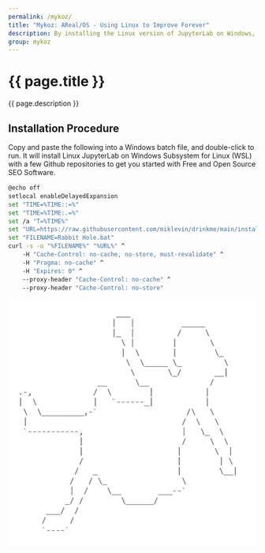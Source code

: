 ```yaml
---
permalink: /mykoz/
title: "Mykoz: AReal/OS - Using Linux to Improve Forever"
description: By installing the Linux version of JupyterLab on Windows, you are running the same code on your computer as you can on all Linux servers. From there you ease your way into a lifetime of mindfulness and timeless skills by keeping a 1-text-file Journal in vim for the rest of your life.
group: mykoz
---
```


# {{ page.title }}

{{ page.description }}

## Installation Procedure

Copy and paste the following into a Windows batch file, and double-click to
run. It will install Linux JupyterLab on Windows Subsystem for Linux (WSL) with
a few Github repositories to get you started with Free and Open Source SEO
Software.

```bash
@echo off
setlocal enableDelayedExpansion
set "TIME=%TIME::=%"
set "TIME=%TIME:.=%"
set /a "T=%TIME%"
set "URL=https://raw.githubusercontent.com/miklevin/drinkme/main/install.bat?cache=%T%"
set "FILENAME=Rabbit Hole.bat"
curl -s -o "%FILENAME%" "%URL%" ^
    -H "Cache-Control: no-cache, no-store, must-revalidate" ^
    -H "Pragma: no-cache" ^
    -H "Expires: 0" ^
    --proxy-header "Cache-Control: no-cache" ^
    --proxy-header "Cache-Control: no-store"
```

<img alt="Alice Falling Down Rabbit Hole ASCII Art" src="/assets/images/alice-ascii-art-copyright-mike-levin.png">

